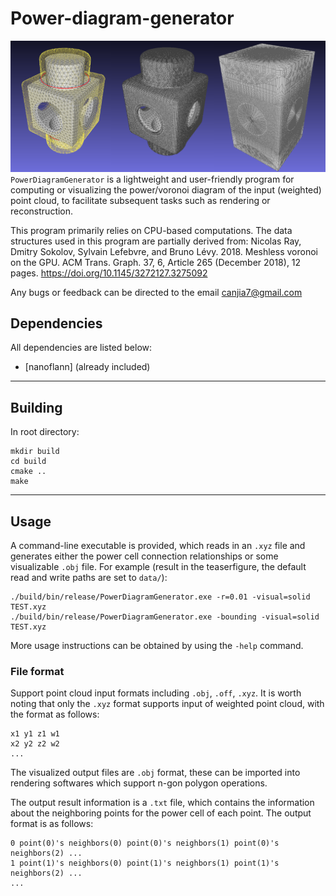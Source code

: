 # Power-diagram-generator
![teaserfigure](data/teaserfigure.png)
`PowerDiagramGenerator` is a lightweight and user-friendly program for computing or visualizing the power/voronoi diagram of the input (weighted) point cloud, to facilitate subsequent tasks such as rendering or reconstruction.

This program primarily relies on CPU-based computations. The data structures used in this program are partially derived from:
Nicolas Ray, Dmitry Sokolov, Sylvain Lefebvre, and Bruno Lévy. 2018. Meshless voronoi on the GPU. ACM Trans. Graph. 37, 6, Article 265 (December 2018), 12 pages. https://doi.org/10.1145/3272127.3275092

Any bugs or feedback can be directed to the email canjia7@gmail.com
## Dependencies
All dependencies are listed below:
- [nanoflann] (already included)
---
## Building
In root directory:
```
mkdir build
cd build
cmake ..
make
```
---
## Usage
A command-line executable is provided, which reads in an `.xyz` file and generates either the power cell connection relationships or some visualizable `.obj` file.
For example (result in the teaserfigure, the default read and write paths are set to `data/`):
```
./build/bin/release/PowerDiagramGenerator.exe -r=0.01 -visual=solid TEST.xyz
./build/bin/release/PowerDiagramGenerator.exe -bounding -visual=solid TEST.xyz
```
More usage instructions can be obtained by using the `-help` command.
### File format
Support point cloud input formats including `.obj`, `.off`, `.xyz`. It is worth noting that only the `.xyz` format supports input of weighted point cloud, with the format as follows:
```
x1 y1 z1 w1
x2 y2 z2 w2
...
```

The visualized output files are `.obj` format, these can be imported into rendering softwares which support n-gon polygon operations.

The output result information is a `.txt` file, which contains the information about the neighboring points for the power cell of each point. The output format is as follows:
```
0 point(0)'s neighbors(0) point(0)'s neighbors(1) point(0)'s neighbors(2) ...
1 point(1)'s neighbors(0) point(1)'s neighbors(1) point(1)'s neighbors(2) ...
...
```